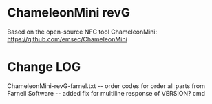 # ChameleonMini revG
Based on the open-source NFC tool ChameleonMini: https://github.com/emsec/ChameleonMini

# Change LOG

ChameleonMini-revG-farnel.txt -- order codes for order all parts from Farnell
Software                      -- added fix for multiline response of VERSION? cmd
